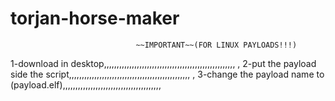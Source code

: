 # torjan-horse-maker
         
          
                                ~~IMPORTANT~~(FOR LINUX PAYLOADS!!!)
         
         
         
1-download in desktop,,,,,,,,,,,,,,,,,,,,,,,,,,,,,,,,,,,,,,,,,,,,,,,,,,,,
,
2-put the payload side the script,,,,,,,,,,,,,,,,,,,,,,,,,,,,,,,,,,,,,,,,,,,,,,,,
,
3-change the payload name to (payload.elf),,,,,,,,,,,,,,,,,,,,,,,,,,,,,,,,,,,,,,,

